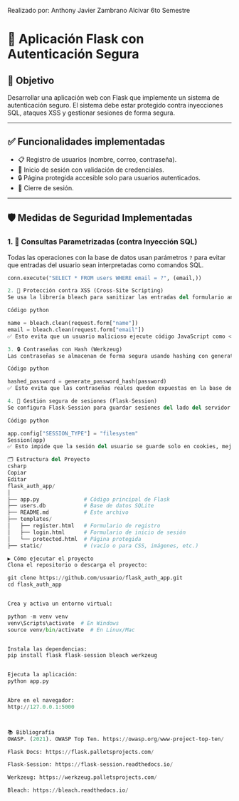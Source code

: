 Realizado por: Anthony Javier Zambrano Alcivar 6to Semestre

# 🔐 Aplicación Flask con Autenticación Segura

## 🎯 Objetivo

Desarrollar una aplicación web con Flask que implemente un sistema de autenticación seguro. El sistema debe estar protegido contra inyecciones SQL, ataques XSS y gestionar sesiones de forma segura.

---

## ✅ Funcionalidades implementadas

- 📋 Registro de usuarios (nombre, correo, contraseña).
- 🔑 Inicio de sesión con validación de credenciales.
- 🔒 Página protegida accesible solo para usuarios autenticados.
- 🚪 Cierre de sesión.

---

## 🛡️ Medidas de Seguridad Implementadas

### 1. 🧾 **Consultas Parametrizadas (contra Inyección SQL)**

Todas las operaciones con la base de datos usan parámetros `?` para evitar que entradas del usuario sean interpretadas como comandos SQL.

```python
conn.execute("SELECT * FROM users WHERE email = ?", (email,))

2. 🧼 Protección contra XSS (Cross-Site Scripting)
Se usa la librería bleach para sanitizar las entradas del formulario antes de almacenarlas o mostrarlas.

Código python

name = bleach.clean(request.form["name"])
email = bleach.clean(request.form["email"])
✅ Esto evita que un usuario malicioso ejecute código JavaScript como <script>alert("XSS")</script>.

3. 🔒 Contraseñas con Hash (Werkzeug)
Las contraseñas se almacenan de forma segura usando hashing con generate_password_hash() y se comparan con check_password_hash().

Código python

hashed_password = generate_password_hash(password)
✅ Esto evita que las contraseñas reales queden expuestas en la base de datos.

4. 🔐 Gestión segura de sesiones (Flask-Session)
Se configura Flask-Session para guardar sesiones del lado del servidor.

Código python

app.config["SESSION_TYPE"] = "filesystem"
Session(app)
✅ Esto impide que la sesión del usuario se guarde solo en cookies, mejorando la protección contra manipulación del lado cliente.

🗂️ Estructura del Proyecto
csharp
Copiar
Editar
flask_auth_app/
│
├── app.py              # Código principal de Flask
├── users.db            # Base de datos SQLite
├── README.md           # Este archivo
├── templates/
│   ├── register.html   # Formulario de registro
│   ├── login.html      # Formulario de inicio de sesión
│   └── protected.html  # Página protegida
├── static/             # (vacío o para CSS, imágenes, etc.)

▶️ Cómo ejecutar el proyecto
Clona el repositorio o descarga el proyecto:

git clone https://github.com/usuario/flask_auth_app.git
cd flask_auth_app


Crea y activa un entorno virtual:

python -m venv venv
venv\Scripts\activate  # En Windows
source venv/bin/activate  # En Linux/Mac


Instala las dependencias:
pip install flask flask-session bleach werkzeug


Ejecuta la aplicación:
python app.py


Abre en el navegador:
http://127.0.0.1:5000



📚 Bibliografía
OWASP. (2021). OWASP Top Ten. https://owasp.org/www-project-top-ten/

Flask Docs: https://flask.palletsprojects.com/

Flask-Session: https://flask-session.readthedocs.io/

Werkzeug: https://werkzeug.palletsprojects.com/

Bleach: https://bleach.readthedocs.io/


